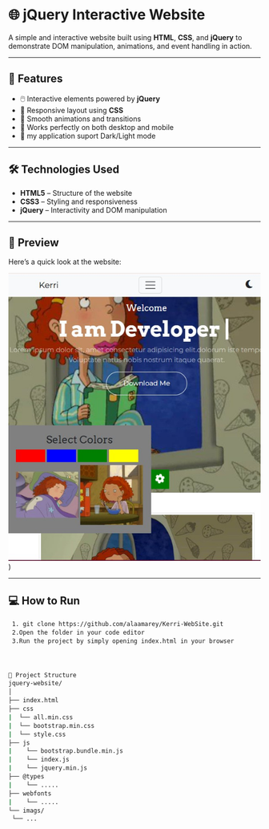 # 🌐 jQuery Interactive Website

A simple and interactive website built using **HTML**, **CSS**, and **jQuery** to demonstrate DOM manipulation, animations, and event handling in action.

---

## 🚀 Features
- 🖱️ Interactive elements powered by **jQuery**
- 🎨 Responsive layout using **CSS**
- 🔄 Smooth animations and transitions
- 📱 Works perfectly on both desktop and mobile
- 🌙 my application suport Dark/Light mode

---

## 🛠️ Technologies Used
- **HTML5** – Structure of the website  
- **CSS3** – Styling and responsiveness  
- **jQuery** – Interactivity and DOM manipulation  

---

## 📸 Preview
Here’s a quick look at the website:

![Website Screenshot](./kerriscreenshot.jpg)
)


---

## 💻 How to Run

   ```bash
    1. git clone https://github.com/alaamarey/Kerri-WebSite.git
    2.Open the folder in your code editor
    3.Run the project by simply opening index.html in your browser



📁 Project Structure
jquery-website/
│
├── index.html
├── css
|  └── all.min.css
|  └── bootstrap.min.css
|  └── style.css
├── js
|    └── bootstrap.bundle.min.js
|    └── index.js 
|    └── jquery.min.js
├── @types
|    └── .....
├── webfonts
|    └── .....
└── imags/
    └── ...

